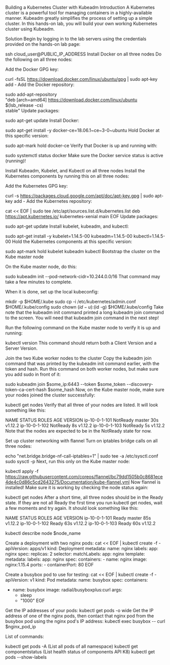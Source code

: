 Building a Kubernetes Cluster with Kubeadm
Introduction
A Kubernetes cluster is a powerful tool for managing containers in a highly-available manner. Kubeadm greatly simplifies the process of setting up a simple cluster. In this hands-on lab, you will build your own working Kubernetes cluster using Kubeadm.

Solution
Begin by logging in to the lab servers using the credentials provided on the hands-on lab page:

ssh cloud_user@PUBLIC_IP_ADDRESS
Install Docker on all three nodes
Do the following on all three nodes:

Add the Docker GPG key:

 curl -fsSL https://download.docker.com/linux/ubuntu/gpg | sudo apt-key add -
Add the Docker repository:

 sudo add-apt-repository \
    "deb [arch=amd64] https://download.docker.com/linux/ubuntu \
    $(lsb_release -cs) \
    stable"
Update packages:

 sudo apt-get update
Install Docker:

 sudo apt-get install -y docker-ce=18.06.1~ce~3-0~ubuntu
Hold Docker at this specific version:

 sudo apt-mark hold docker-ce
Verify that Docker is up and running with:

 sudo systemctl status docker
Make sure the Docker service status is active (running)!

Install Kubeadm, Kubelet, and Kubectl on all three nodes
Install the Kubernetes components by running this on all three nodes:

Add the Kubernetes GPG key:

 curl -s https://packages.cloud.google.com/apt/doc/apt-key.gpg | sudo apt-key add -
Add the Kubernetes repository:

 cat << EOF | sudo tee /etc/apt/sources.list.d/kubernetes.list
 deb https://apt.kubernetes.io/ kubernetes-xenial main
 EOF
Update packages:

 sudo apt-get update
Install kubelet, kubeadm, and kubectl:

 sudo apt-get install -y kubelet=1.14.5-00 kubeadm=1.14.5-00 kubectl=1.14.5-00
Hold the Kubernetes components at this specific version:

 sudo apt-mark hold kubelet kubeadm kubectl
Bootstrap the cluster on the Kube master node


On the Kube master node, do this:

 sudo kubeadm init --pod-network-cidr=10.244.0.0/16
That command may take a few minutes to complete.

When it is done, set up the local kubeconfig:

 mkdir -p $HOME/.kube
 sudo cp -i /etc/kubernetes/admin.conf $HOME/.kube/config
 sudo chown $(id -u):$(id -g) $HOME/.kube/config
Take note that the kubeadm init command printed a long kubeadm join command to the screen. You will need that kubeadm join command in the next step!

Run the following command on the Kube master node to verify it is up and running:

 kubectl version
This command should return both a Client Version and a Server Version.

Join the two Kube worker nodes to the cluster
Copy the kubeadm join command that was printed by the kubeadm init command earlier, with the token and hash. Run this command on both worker nodes, but make sure you add sudo in front of it:

 sudo kubeadm join $some_ip:6443 --token $some_token --discovery-token-ca-cert-hash $some_hash
Now, on the Kube master node, make sure your nodes joined the cluster successfully:

 kubectl get nodes
Verify that all three of your nodes are listed. It will look something like this:

 NAME            STATUS     ROLES    AGE   VERSION
 ip-10-0-1-101   NotReady   master   30s   v1.12.2
 ip-10-0-1-102   NotReady   <none>   8s    v1.12.2
 ip-10-0-1-103   NotReady   <none>   5s    v1.12.2
Note that the nodes are expected to be in the NotReady state for now.

Set up cluster networking with flannel
Turn on iptables bridge calls on all three nodes:

 echo "net.bridge.bridge-nf-call-iptables=1" | sudo tee -a /etc/sysctl.conf
 sudo sysctl -p
Next, run this only on the Kube master node:

 kubectl apply -f https://raw.githubusercontent.com/coreos/flannel/bc79dd1505b0c8681ece4de4c0d86c5cd2643275/Documentation/kube-flannel.yml
Now flannel is installed! Make sure it is working by checking the node status again:

 kubectl get nodes
After a short time, all three nodes should be in the Ready state. If they are not all Ready the first time you run kubectl get nodes, wait a few moments and try again. It should look something like this:

 NAME            STATUS   ROLES    AGE   VERSION
 ip-10-0-1-101   Ready    master   85s   v1.12.2
 ip-10-0-1-102   Ready    <none>   63s   v1.12.2
 ip-10-0-1-103   Ready    <none>   60s   v1.12.2

kubectl describe node $node_name


Create a deployment with two nginx pods:
cat << EOF | kubectl create -f -
apiVersion: apps/v1
kind: Deployment
metadata:
  name: nginx
  labels:
    app: nginx
spec:
  replicas: 2
  selector:
    matchLabels:
      app: nginx
  template:
    metadata:
      labels:
        app: nginx
    spec:
      containers:
      - name: nginx
        image: nginx:1.15.4
        ports:
        - containerPort: 80
EOF

Create a busybox pod to use for testing:
cat << EOF | kubectl create -f -
apiVersion: v1
kind: Pod
metadata:
  name: busybox
spec:
  containers:
  - name: busybox
    image: radial/busyboxplus:curl
    args:
    - sleep
    - "1000"
EOF

Get the IP addresses of your pods:
kubectl get pods -o wide
Get the IP address of one of the nginx pods, then contact that nginx pod from the busybox pod using the nginx pod's IP address:
kubectl exec busybox -- curl $nginx_pod_ip




List of commands:


kubectl get pods -A (List all pods of all namespace)
kubectl get componentstatus (List health status of components API K8)
kubectl get pods --show-labels